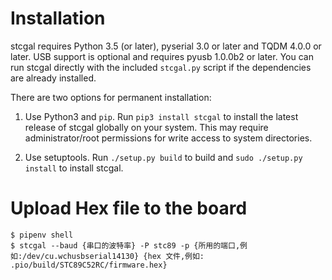 Installation
============

stcgal requires Python 3.5 (or later), pyserial 3.0 or later and
TQDM 4.0.0 or later. USB support is optional and requires pyusb
1.0.0b2 or later. You can run stcgal directly with the included
```stcgal.py``` script if the dependencies are already installed.

There are two options for permanent installation:

1. Use Python3 and ```pip```. Run ```pip3 install stcgal``` to
install the latest release of stcgal globally on your system.
This may require administrator/root permissions for write access
to system directories.

2. Use setuptools. Run ```./setup.py build``` to build and
```sudo ./setup.py install``` to install stcgal.

Upload Hex file to the board
=============================


```
$ pipenv shell
$ stcgal --baud {串口的波特率} -P stc89 -p {所用的端口,例如:/dev/cu.wchusbserial14130} {hex 文件,例如: .pio/build/STC89C52RC/firmware.hex}
```